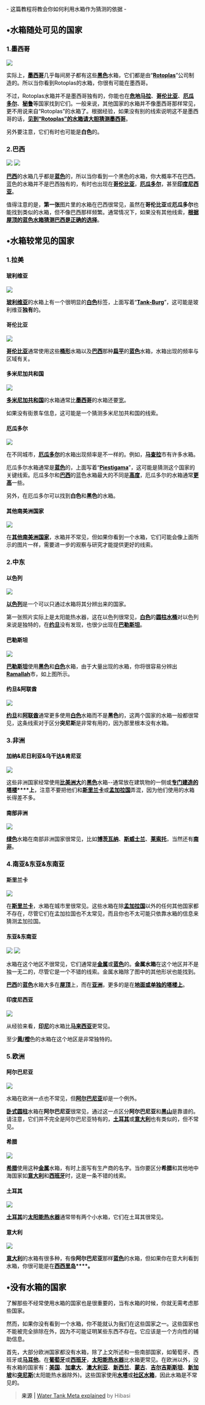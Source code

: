<font style="color:black;"> - 这篇教程将教会你如何利用水箱作为猜测的依据 -</font>

## •<font style="color:black;">水箱随处可见的国家</font>
### 1.<font style="color:black;">墨西哥</font>
![](https://cdn.nlark.com/yuque/0/2023/png/35193536/1692161218909-7649681c-54fd-44ee-a45d-682f441981c0.png)

<font style="color:black;">实际上，</font>**<u><font style="color:black;">墨西哥</font></u>**<font style="color:black;">几乎每间房子都有这些</font>**<u><font style="color:black;">黑色</font></u>**<font style="color:black;">水箱，它们都是由“</font>**<u><font style="color:black;">Rotoplas</font></u>**<font style="color:black;">”公司制造的。所以当你看到Rotoplas的水箱，你很有可能在墨西哥。</font>

<font style="color:black;">不过，Rotoplas水箱并不是墨西哥独有的，你能也在</font>**<u><font style="color:black;">危地马拉</font></u>**<font style="color:black;">、</font>**<u><font style="color:black;">哥伦比亚</font></u>**<font style="color:black;">、</font>**<u><font style="color:black;">厄瓜多尔</font></u>**<font style="color:black;">、</font>**<u><font style="color:black;">秘鲁</font></u>**<font style="color:black;">等国家找到它们。一般来说，其他国家的水箱并不像墨西哥那样常见，更不用说来自“Rotoplas”的水箱了。根据经验，如果没有别的线索说明这不是墨西哥的话，</font>**<u><font style="color:black;">见到“Rotoplas”的水箱请大胆猜测墨西哥</font></u>**<font style="color:black;">。</font>

<font style="color:black;">另外要注意，它们有时也可能是</font>**<font style="color:black;">白色</font>**<font style="color:black;">的。</font>

### 2.<font style="color:black;">巴西</font>
![](https://cdn.nlark.com/yuque/0/2023/png/35193536/1692161251772-d97db7e1-1721-42de-82cb-aa262a346123.png)              ![](https://cdn.nlark.com/yuque/0/2023/png/35193536/1692161255321-b57eb857-6b9f-4676-b44f-43d41f2b933a.png)

**<u><font style="color:black;">巴西</font></u>**<font style="color:black;">的水箱几乎都是</font>**<u><font style="color:black;">蓝色</font></u>**<font style="color:black;">的，所以当你看到一个黑色的水箱，你大概率不在巴西。蓝色的水箱并不是巴西独有的，有时也出现在</font>**<u><font style="color:black;">哥伦比亚</font></u>**<font style="color:black;">，</font>**<u><font style="color:black;">厄瓜多尔</font></u>**<font style="color:black;">，甚至</font>**<u><font style="color:black;">印度尼西亚</font></u>**<font style="color:black;">。</font>

<font style="color:black;">值得注意的是，</font>**<font style="color:black;">第一张</font>**<font style="color:black;">图片里的水箱在巴西很常见，虽然在</font>**<font style="color:black;">哥伦比亚</font>**<font style="color:black;">或</font>**<font style="color:black;">厄瓜多尔</font>**<font style="color:black;">也能找到类似的水箱，但不像巴西那样频繁。通常情况下，如果没有其他线索，</font>**<u><font style="color:black;">根据屋顶的蓝色水箱猜测巴西是正确的选择</font></u>**<font style="color:black;">。</font>

## •<font style="color:black;">水箱较常见的国家</font>
### 1.<font style="color:black;">拉美</font>
#### <font style="color:black;">玻利维亚</font>
![](https://cdn.nlark.com/yuque/0/2023/png/35193536/1692161374031-6c3f5181-605f-4ead-b17d-e91f0cb6068b.png)

**<u><font style="color:black;">玻利维亚</font></u>**<font style="color:black;">的水箱上有一个很明显的</font>**<u><font style="color:black;">白色</font></u>**<font style="color:black;">标签，上面写着“</font>**<u><font style="color:black;">Tank-Burg</font></u>**<font style="color:black;">”，这可能是玻利维亚</font>**<font style="color:black;">独有</font>**<font style="color:black;">的。</font>

#### 哥伦比亚
![](https://cdn.nlark.com/yuque/0/2023/png/35193536/1692161457623-43e89449-5d83-465c-ad1f-18fa91934dc3.png)

**<u><font style="color:black;">哥伦比亚</font></u>**<font style="color:black;">通常使用这些</font>**<u><font style="color:black;">桶形</font></u>**<font style="color:black;">水箱以及</font>**<u><font style="color:black;">巴西</font></u>**<font style="color:black;">那种</font>**<u><font style="color:black;">扁平</font></u>**<font style="color:black;">的</font>**<u><font style="color:black;">蓝色</font></u>**<font style="color:black;">水箱，水箱出现的频率与区域有关。</font>

#### <font style="color:black;">多米尼加共和国</font>
![](https://cdn.nlark.com/yuque/0/2023/png/35193536/1692161576455-597ff734-a146-4b55-8ed1-4b8f2f3e5c93.png)

**<u><font style="color:black;">多米尼加共和国</font></u>**<font style="color:black;">的水箱通常比</font>**<u><font style="color:black;">墨西哥</font></u>**<font style="color:black;">的水箱还要</font><u><font style="color:black;">宽</font></u><font style="color:black;">。</font>

<font style="color:black;">如果没有街景车信息，这可能是一个猜测多米尼加共和国的线索。</font>

#### <font style="color:black;">厄瓜多尔</font>
![](https://cdn.nlark.com/yuque/0/2023/png/35193536/1692161582840-b4025e3d-513b-4d0d-b977-b45b1a4477d4.png)

<font style="color:black;">在不同城市，</font>**<u><font style="color:black;">厄瓜多尔</font></u>**<font style="color:black;">的水箱出现频率是不一样的。例如，</font>**<u><font style="color:black;">马查拉</font></u>**<font style="color:black;">市有许多水箱。</font>

<font style="color:black;">厄瓜多尔水箱通常是</font>**<u><font style="color:black;">蓝色</font></u>**<font style="color:black;">的，上面写着“</font>**<u><font style="color:black;">Piestigama</font></u>**<font style="color:black;">”，这可能是猜测这个国家的关键线索。厄瓜多尔和</font>**<u><font style="color:black;">巴西</font></u>**<font style="color:black;">的蓝色水箱最大的不同是</font>**<u><font style="color:black;">高度</font></u>**<font style="color:black;">，厄瓜多尔的水箱通常</font>**<u><font style="color:black;">更高</font></u>**<font style="color:black;">一些。</font>

<font style="color:black;">另外，在厄瓜多尔可以找到</font>**<font style="color:black;">白色</font>**<font style="color:black;">和</font>**<font style="color:black;">黑色</font>**<font style="color:black;">的水箱。</font>

#### <font style="color:black;">其他南美洲国家</font>
![](https://cdn.nlark.com/yuque/0/2023/png/35193536/1692161620858-a6f45c08-0b06-4d7e-ac15-67d3c0d4ffd0.png)

<font style="color:black;">在</font>**<u><font style="color:black;">其他南美洲国家</font></u>**<font style="color:black;">，水箱并不常见，但如果你看到一个水箱，它们可能会像上面所示的图片一样，需要进一步的观察与研究才能提供更好的线索。</font>

### 2.<font style="color:black;">中东</font>
#### <font style="color:black;">以色列</font>
![](https://cdn.nlark.com/yuque/0/2023/png/35193536/1692161668566-09d67c51-8051-4bcf-9b48-2b7ec9c4b483.png)

**<u><font style="color:black;">以色列</font></u>**<font style="color:black;">是一个可以只通过水箱将其分辨出来的国家。</font>

<font style="color:black;">第一张照片实际上是太阳能热水器，这在以色列很常见，</font>**<u><font style="color:black;">白色</font></u>**<font style="color:black;">的</font>**<u><font style="color:black;">圆柱水桶</font></u>**<font style="color:black;">对以色列来说是独特的，在</font>**<u><font style="color:black;">约旦</font></u>**<font style="color:black;">没有发现，也很少出现在</font>**<u><font style="color:black;">巴勒斯坦</font></u>**<font style="color:black;">。</font>

#### <font style="color:black;">巴勒斯坦</font>
![](https://cdn.nlark.com/yuque/0/2023/png/35193536/1692161725195-fce7a92f-0074-4d58-bec7-a9e66f255763.png)

**<u><font style="color:black;">巴勒斯坦</font></u>**<font style="color:black;">使用</font>**<u><font style="color:black;">黑色</font></u>**<font style="color:black;">和</font>**<u><font style="color:black;">白色</font></u>**<font style="color:black;">水箱，由于大量出现的水箱，你将很容易分辨出</font>**<u><font style="color:black;">Ramallah</font></u>**<font style="color:black;">市，如上图所示。</font>

#### <font style="color:black;">约旦&阿联酋</font>
![](https://cdn.nlark.com/yuque/0/2023/png/35193536/1692161766226-12a5743c-7f22-415a-b553-198763caad2a.png)

**<u><font style="color:black;">约旦</font></u>**<font style="color:black;">和</font>**<u><font style="color:black;">阿联酋</font></u>**<font style="color:black;">通常更多使用</font>**<u><font style="color:black;">白色</font></u>**<font style="color:black;">水箱而不是</font>**<font style="color:black;">黑色</font>**<font style="color:black;">的，这两个国家的水箱一般都很常见，这条线索对于区分</font>**<font style="color:black;">突尼斯</font>**<font style="color:black;">是非常有用的，因为那里根本没有水箱。</font>

### 3.<font style="color:black;">非洲</font>
#### <font style="color:black;">加纳&尼日利亚&乌干达&肯尼亚</font>
![](https://cdn.nlark.com/yuque/0/2023/png/35193536/1692161851820-6ef79ea7-0d9c-4787-bd84-3e609f04e952.png)

<font style="color:black;">这些非洲国家经常使用</font>**<u><font style="color:black;">比美洲大</font></u>**<font style="color:black;">的</font>**<u><font style="color:black;">黑色</font></u>**<font style="color:black;">水箱--通常放在建筑物的一侧或</font>**<u><font style="color:black;">专门建造的塔楼</font></u>****<font style="color:black;">上</font>**<font style="color:black;">，注意不要把他们和</font>**<u><font style="color:black;">斯里兰卡</font></u>**<font style="color:black;">或</font>**<u><font style="color:black;">孟加拉国</font></u>**<font style="color:black;">弄混，因为他们使用的水箱长得差不多。</font>

#### <font style="color:black;">南部非洲</font>
![](https://cdn.nlark.com/yuque/0/2023/png/35193536/1692161851833-58de386c-d983-416d-be35-77797d3b1246.png)

**<u><font style="color:black;">绿色</font></u>**<font style="color:black;">水箱在南部非洲国家很常见，比如</font>**<u><font style="color:black;">博茨瓦纳</font></u>**<font style="color:black;">、</font>**<u><font style="color:black;">斯威士兰</font></u>**<font style="color:black;">、</font>**<u><font style="color:black;">莱索托</font></u>**<font style="color:black;">，当然还有</font>**<u><font style="color:black;">南非</font></u>**<font style="color:black;">。</font>

### 4.<font style="color:black;">南亚&东亚&东南亚</font>
#### 斯里兰卡
![](https://cdn.nlark.com/yuque/0/2023/png/35193536/1692161884526-000e5da8-6204-4733-bc0c-eeaf04d5d9fb.png)

<font style="color:black;">在</font>**<u><font style="color:black;">斯里兰卡</font></u>**<font style="color:black;">，水箱在城市里很常见。这些水箱在除</font>**<u><font style="color:black;">孟加拉国</font></u>**<font style="color:black;">以外的任何其他国家都不存在，尽管它们在孟加拉国也不太常见，而且你也不太可能只依靠水箱的信息来猜测孟加拉国。</font>

#### <font style="color:black;">东亚&东南亚</font>
![](https://cdn.nlark.com/yuque/0/2023/png/35193536/1692161937757-8f6a6b3b-133d-46eb-afcc-0c1b38fa2db7.png)               ![](https://cdn.nlark.com/yuque/0/2023/png/35193536/1692161958456-4de674be-771d-41fd-9304-b2fd5f0722c1.png)

<font style="color:black;">水箱在这个地区不很常见，它们通常是</font>**<u><font style="color:black;">金属</font></u>**<font style="color:black;">或</font>**<u><font style="color:black;">蓝色</font></u>**<font style="color:black;">的。</font>**<font style="color:black;">金属水箱</font>**<font style="color:black;">在这个地区并不是独一无二的，尽管它是一个不错的线索。金属水箱除了图中的其他形状也能找到。</font>

**<u><font style="color:black;">巴西</font></u>**<font style="color:black;">的</font>**<u><font style="color:black;">蓝色</font></u>**<font style="color:black;">水箱大多在</font>**<u><font style="color:black;">屋顶</font></u>**<font style="color:black;">上，而在</font>**<u><font style="color:black;">亚洲</font></u>**<font style="color:black;">，更多的是在</font>**<u><font style="color:black;">地面或单独的塔楼上</font></u>**<font style="color:black;">。</font>

#### <font style="color:black;">印度尼西亚</font>
![](https://cdn.nlark.com/yuque/0/2023/png/35193536/1692161982833-c519b2df-ee4c-476c-bfd1-1b59dd4b9ca5.png)

<font style="color:black;">从经验来看，</font>**<u><font style="color:black;">印尼</font></u>**<font style="color:black;">的水箱比</font>**<u><font style="color:black;">马来西亚</font></u>**<font style="color:black;">更常见。</font>

<font style="color:black;">至少</font>**<u><font style="color:black;">黄/橙</font></u>**<font style="color:black;">色的水箱在这个地区是非常独特的。</font>

### 5.<font style="color:black;">欧洲</font>
#### <font style="color:black;">阿尔巴尼亚</font>
![](https://cdn.nlark.com/yuque/0/2023/png/35193536/1692162044371-a17b03ed-826d-4460-ad4c-995b2b0ec55b.png)

<font style="color:black;">水箱在欧洲一点也不常见，但</font>**<u><font style="color:black;">阿尔巴尼亚</font></u>**<font style="color:black;">却是一个例外。</font>

**<u><font style="color:black;">卧式圆柱</font></u>**<font style="color:black;">水箱在</font>**<font style="color:black;">阿尔巴尼亚</font>**<font style="color:black;">很常见，通过这一点区分</font>**<font style="color:black;">阿尔巴尼亚</font>**<font style="color:black;">和</font>**<u><font style="color:black;">黑山</font></u>**<font style="color:black;">是靠谱的。请注意，它们并不完全是阿尔巴尼亚特有的，</font>**<u><font style="color:black;">土耳其</font></u>**<font style="color:black;">或</font>**<u><font style="color:black;">意大利</font></u>**<font style="color:black;">也有类似的，但不常见。</font>

#### <font style="color:black;">希腊</font>
![](https://cdn.nlark.com/yuque/0/2023/png/35193536/1692162063909-9b130aad-6f57-4241-9e69-90711f59f5c7.png)

**<u><font style="color:black;">希腊</font></u>**<font style="color:black;">使用这种</font>**<u><font style="color:black;">金属</font></u>**<font style="color:black;">水箱，有时上面写有生产商的名字。当你要区分</font>**<font style="color:black;">希腊</font>**<font style="color:black;">和其他地中海国家如</font>**<u><font style="color:black;">意大利</font></u>**<font style="color:black;">和</font>**<u><font style="color:black;">西班牙</font></u>**<font style="color:black;">时，这是一条不错的线索。</font>

#### <font style="color:black;">土耳其</font>
![](https://cdn.nlark.com/yuque/0/2023/png/35193536/1692162084993-5e988737-f67b-4ae2-b500-d7c2aeda992b.png)

**<u><font style="color:black;">土耳其</font></u>**<font style="color:black;">的</font>**<u><font style="color:black;">太阳能热水器</font></u>**<font style="color:black;">通常带有两个小水箱，它们在土耳其很常见。</font>

#### <font style="color:black;">意大利</font>
![](https://cdn.nlark.com/yuque/0/2023/png/35193536/1692162113688-a69d5ebb-0d91-4d7e-8144-1a4802b33e1f.png)

**<u><font style="color:black;">意大利</font></u>**<font style="color:black;">的水箱有很多种，有像</font>**<font style="color:black;">阿尔巴尼亚</font>**<font style="color:black;">那样</font>**<u><font style="color:black;">蓝色</font></u>**<font style="color:black;">的水箱，但如果你在意大利看到水箱，你很可能是在</font>**<u><font style="color:black;">西西里岛</font></u>****<font style="color:black;">。</font>**

## •<font style="color:black;">没有水箱的国家</font>
<font style="color:black;">了解那些不经常使用水箱的国家也是很重要的，当有水箱的时候，你就无需考虑那些国家。</font>

<font style="color:black;">然而，如果你没有看到一个水箱，你不能就认为我们在这些国家之一。这些国家也不能被完全排除在外，因为不可能证明某些东西不存在。它应该是一个方向性的辅助信息。</font>

<font style="color:black;">首先，大部分欧洲国家都没有水箱，除了上文所述和一些南部国家，如葡萄牙、西班牙或</font>**<u><font style="color:black;">马耳他</font></u>**<font style="color:black;">。在</font>**<u><font style="color:black;">葡萄牙</font></u>**<font style="color:black;">或</font>**<u><font style="color:black;">西班牙</font></u>**<font style="color:black;">，</font>**<u><font style="color:black;">太阳能热水器</font></u>**<font style="color:black;">比水箱更常见。在欧洲以外，没有水箱的国家有：</font>**<u><font style="color:black;">美国</font></u>**<font style="color:black;">、</font>**<u><font style="color:black;">加拿大</font></u>**<font style="color:black;">、</font>**<u><font style="color:black;">澳大利亚</font></u>**<font style="color:black;">、</font>**<u><font style="color:black;">新西兰</font></u>**<font style="color:black;">、</font>**<u><font style="color:black;">蒙古</font></u>**<font style="color:black;">、</font>**<u><font style="color:black;">吉尔吉斯斯坦</font></u>**<font style="color:black;">、</font>**<u><font style="color:black;">新加坡</font></u>**<font style="color:black;">和</font>**<u><font style="color:black;">突尼斯</font></u>**<font style="color:black;">(太阳能热水器除外)。这些国家使用</font>**<u><font style="color:black;">水塔</font></u>**<font style="color:black;">或</font>**<u><font style="color:black;">社区水箱</font></u>**<font style="color:black;">，因此水箱是不常见的。</font>

<font style="color:black;"></font>

> <font style="color:black;">来源 | </font>[Water Tank Meta explained](https://docs.google.com/document/d/1oGrkCD1VDaI5EqVWgTvueM5t4n9yBMOs2dyBUNhIPnA/edit) by Hibasi
>

